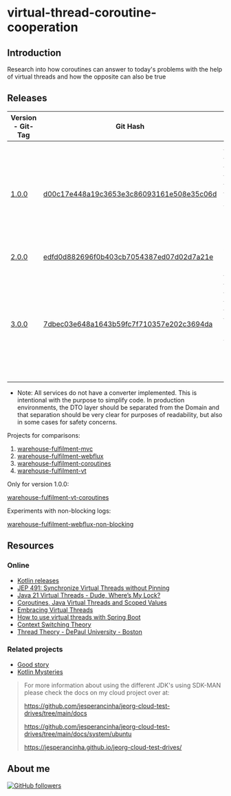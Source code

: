 # virtual-thread-coroutine-cooperation

## Introduction

Research into how coroutines can answer to today's problems with the help of virtual threads and how the opposite can
also be true

## Releases

| Version  - Git-Tag | Git Hash                                                                             | Purpose                                                                                                                                                                                                                                             |
|--------------------|--------------------------------------------------------------------------------------|-----------------------------------------------------------------------------------------------------------------------------------------------------------------------------------------------------------------------------------------------------|
| [1.0.0]()          | [d00c17e448a19c3653e3c86093161e508e35c06d](d00c17e448a19c3653e3c86093161e508e35c06d) | [Could Virtual Threads Cast Away the Usage of Kotlin Coroutines](https://www.scribd.com/presentation/768072685/Could-Virtual-Threads-Cast-Away-the-Usage-of-Kotlin-Coroutines). First version of the documentation on Scribd for LJC London 2025    |
| [2.0.0]()          | [edfd0d882696f0b403cb7054387ed07d02d7a21e](edfd0d882696f0b403cb7054387ed07d02d7a21e) | Video Completion                                                                                                                                                                                                                                    |
| [3.0.0]()          | [7dbec03e648a1643b59fc7f710357e202c3694da](7dbec03e648a1643b59fc7f710357e202c3694da) | [Could Virtual Threads Cast Away the Usage of Kotlin Coroutines](https://www.scribd.com/presentation/768072685/Could-Virtual-Threads-Cast-Away-the-Usage-of-Kotlin-Coroutines). Second version of the the documentation on Scribd for DevoxxUK 2025 |                                                                                                                                                                                                                 |

* Note: All services do not have a converter implemented. This is intentional with the purpose to simplify code. In
  production environments, the DTO layer should be separated from the Domain and that separation should be very clear
  for purposes of readability, but also in some cases for safety concerns.

Projects for comparisons:

1. [warehouse-fulfilment-mvc](warehouse-fulfilment-mvc)
2. [warehouse-fulfilment-webflux](warehouse-fulfilment-webflux)
3. [warehouse-fulfilment-coroutines](warehouse-fulfilment-coroutines)
4. [warehouse-fulfilment-vt](warehouse-fulfilment-vt)

Only for version 1.0.0:

[warehouse-fulfilment-vt-coroutines](warehouse-fulfilment-vt-coroutines)

Experiments with non-blocking logs:

[warehouse-fulfilment-webflux-non-blocking](warehouse-fulfilment-webflux-non-blocking)

## Resources

### Online

- [Kotlin releases](https://kotlinlang.org/docs/releases.html)
- [JEP 491: Synchronize Virtual Threads without Pinning](https://openjdk.org/jeps/491)
- [Java 21 Virtual Threads - Dude, Where’s My Lock?](https://netflixtechblog.com/java-21-virtual-threads-dude-wheres-my-lock-3052540e231d)
- [Coroutines, Java Virtual Threads and Scoped Values](https://discuss.kotlinlang.org/t/coroutines-java-virtual-threads-and-scoped-values/28004/2)
- [Embracing Virtual Threads](https://spring.io/blog/2022/10/11/embracing-virtual-threads)
- [How to use virtual threads with Spring Boot](https://bell-sw.com/blog/a-guide-to-using-virtual-threads-with-spring-boot)
- [Context Switching Theory](https://www.ibm.com/docs/en/zvm/7.3?topic=exits-context-switching)
- [Thread Theory - DePaul University - Boston](https://condor.depaul.edu/glancast/443class/docs/lecFeb05.html)

### Related projects

- [Good story](https://github.com/jesperancinha/good-story/)
- [Kotlin Mysteries](https://github.com/jesperancinha/kotlin-mysteries)

> For more information about using the different JDK's using SDK-MAN please check the docs on my cloud project over at:
>
> https://github.com/jesperancinha/jeorg-cloud-test-drives/tree/main/docs
>
> https://github.com/jesperancinha/jeorg-cloud-test-drives/tree/main/docs/system/ubuntu
>
> https://jesperancinha.github.io/jeorg-cloud-test-drives/

## About me

[![GitHub followers](https://img.shields.io/github/followers/jesperancinha.svg?label=Jesperancinha&style=for-the-badge&logo=github&color=grey "GitHub")](https://github.com/jesperancinha)
